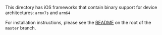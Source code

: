 This directory has iOS frameworks that contain binary support for device architectures: `armv7s` and `arm64`

For installation instructions, please see the [README](https://github.com/Adobe-Marketing-Cloud/acp-sdks/blob/master/README.md) on the root of the `master` branch.
